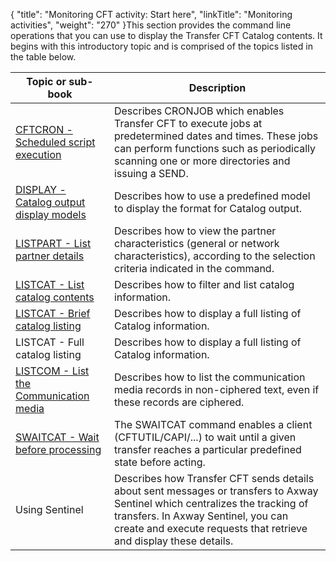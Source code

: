 {
    "title": "Monitoring CFT activity:  Start here",
    "linkTitle": "Monitoring activities",
    "weight": "270"
}This section provides the command line operations that you can use to display
the Transfer CFT Catalog contents. It begins with this introductory topic
and is comprised of the topics listed in the table below.


| Topic or sub-book | Description |
| --- | --- |
| <a href="../../web_copilot_ui/flow_def_intro/cftcron">CFTCRON - Scheduled script execution</a> | Describes CRONJOB which enables Transfer CFT to execute jobs at predetermined dates and times. These jobs can perform functions such as periodically scanning one or more directories and issuing a SEND. |
| <a href="display_command">DISPLAY - Catalog output display models</a> | Describes how to use a predefined model to display the format for Catalog output. |
| <a href="../configuring_cft_start_here/listpart_command">LISTPART - List partner details</a> | Describes how to view the partner characteristics (general or network characteristics), according to the selection criteria indicated in the command. |
| <a href="listcat_command">LISTCAT - List catalog contents</a> | Describes how to filter and list catalog information. |
| <a href="brief_catalog_listing">LISTCAT - Brief catalog listing</a> | Describes how to display a full listing of Catalog information. |
| LISTCAT - Full catalog listing | Describes how to display a full listing of Catalog information. |
| <a href="listcom_command">LISTCOM - List the Communication media</a> | Describes how to list the communication media records in non-ciphered text, even if these records are ciphered. |
| <a href="../managing_transfer_states/swaitcat_concepts">SWAITCAT - Wait before processing</a> | The SWAITCAT command enables a client (CFTUTIL/CAPI/...) to wait until a given transfer reaches a particular predefined state before acting. |
| Using Sentinel | Describes how Transfer CFT sends details about sent messages or transfers to Axway Sentinel which centralizes the tracking of transfers. In Axway Sentinel, you can create and execute requests that retrieve and display these details. |


 
